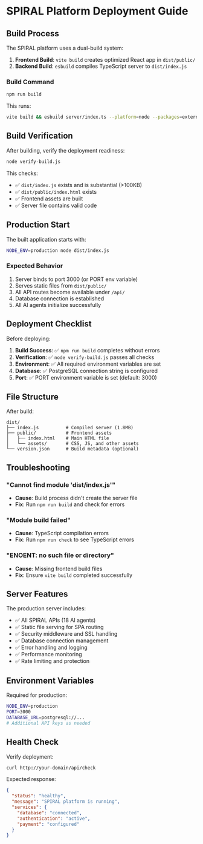 # SPIRAL Platform Deployment Guide

## Build Process

The SPIRAL platform uses a dual-build system:

1. **Frontend Build**: `vite build` creates optimized React app in `dist/public/`
2. **Backend Build**: `esbuild` compiles TypeScript server to `dist/index.js`

### Build Command
```bash
npm run build
```

This runs:
```bash
vite build && esbuild server/index.ts --platform=node --packages=external --bundle --format=esm --outdir=dist
```

## Build Verification

After building, verify the deployment readiness:

```bash
node verify-build.js
```

This checks:
- ✅ `dist/index.js` exists and is substantial (>100KB)
- ✅ `dist/public/index.html` exists
- ✅ Frontend assets are built
- ✅ Server file contains valid code

## Production Start

The built application starts with:

```bash
NODE_ENV=production node dist/index.js
```

### Expected Behavior
1. Server binds to port 3000 (or PORT env variable)
2. Serves static files from `dist/public/`
3. All API routes become available under `/api/`
4. Database connection is established
5. All AI agents initialize successfully

## Deployment Checklist

Before deploying:

1. **Build Success**: ✅ `npm run build` completes without errors
2. **Verification**: ✅ `node verify-build.js` passes all checks
3. **Environment**: ✅ All required environment variables are set
4. **Database**: ✅ PostgreSQL connection string is configured
5. **Port**: ✅ PORT environment variable is set (default: 3000)

## File Structure

After build:
```
dist/
├── index.js          # Compiled server (1.8MB)
├── public/           # Frontend assets
│   ├── index.html    # Main HTML file
│   └── assets/       # CSS, JS, and other assets
└── version.json      # Build metadata (optional)
```

## Troubleshooting

### "Cannot find module 'dist/index.js'"
- **Cause**: Build process didn't create the server file
- **Fix**: Run `npm run build` and check for errors

### "Module build failed"
- **Cause**: TypeScript compilation errors
- **Fix**: Run `npm run check` to see TypeScript errors

### "ENOENT: no such file or directory"
- **Cause**: Missing frontend build files
- **Fix**: Ensure `vite build` completed successfully

## Server Features

The production server includes:
- ✅ All SPIRAL APIs (18 AI agents)
- ✅ Static file serving for SPA routing
- ✅ Security middleware and SSL handling
- ✅ Database connection management
- ✅ Error handling and logging
- ✅ Performance monitoring
- ✅ Rate limiting and protection

## Environment Variables

Required for production:
```bash
NODE_ENV=production
PORT=3000
DATABASE_URL=postgresql://...
# Additional API keys as needed
```

## Health Check

Verify deployment:
```bash
curl http://your-domain/api/check
```

Expected response:
```json
{
  "status": "healthy",
  "message": "SPIRAL platform is running",
  "services": {
    "database": "connected",
    "authentication": "active",
    "payment": "configured"
  }
}
```